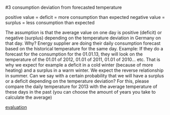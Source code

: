 #3 consumption deviation from forecasted temperature

positive value = deficit = more consumption than expected
negative value = surplus = less consumption than expected

The assumption is that the average value on one day is positive (deficit) or negative (surplus) depending on the temperature deviation in Germany on that day.
Why? Energy supplier are doing their daily consumption forecast based on the historical temperature for the same day.  Example: If they do a forecast for the consumption for the 01.01.13, they will look on the temperature of the 01.01 of 2012, 01.01 of 2011, 01.01 of 2010… etc.
That is why we expect for example a deficit in a cold winter (because of more heating) and a surplus in a warm winter.
We expect the reverse relationship in summer.
Can we say with a certain probability that we will have a surplus or a deficit depending on the temperature deviation?
For this, please compare the daily temperature for 2013 with the average temperature of these days in the past (you can choose the amount of years you take to calculate the average)


[evaluation](https://github.com/jimixxperez/consumption_dev/blob/master/consumption_deviation.ipynb)
